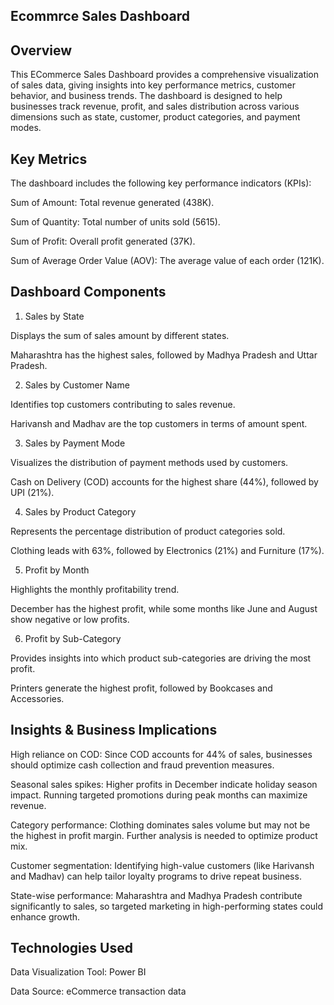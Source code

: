 
## Ecommrce Sales Dashboard

## Overview

This ECommerce Sales Dashboard provides a comprehensive visualization of sales data, giving insights into key performance metrics, customer behavior, and business trends. The dashboard is designed to help businesses track revenue, profit, and sales distribution across various dimensions such as state, customer, product categories, and payment modes.

## Key Metrics

The dashboard includes the following key performance indicators (KPIs):

Sum of Amount: Total revenue generated (438K).

Sum of Quantity: Total number of units sold (5615).

Sum of Profit: Overall profit generated (37K).

Sum of Average Order Value (AOV): The average value of each order (121K).

## Dashboard Components

  1. Sales by State

Displays the sum of sales amount by different states.

Maharashtra has the highest sales, followed by Madhya Pradesh and Uttar Pradesh.

2. Sales by Customer Name

Identifies top customers contributing to sales revenue.

Harivansh and Madhav are the top customers in terms of amount spent.

3. Sales by Payment Mode

Visualizes the distribution of payment methods used by customers.

Cash on Delivery (COD) accounts for the highest share (44%), followed by UPI (21%).

4. Sales by Product Category

Represents the percentage distribution of product categories sold.

Clothing leads with 63%, followed by Electronics (21%) and Furniture (17%).

5. Profit by Month

Highlights the monthly profitability trend.

December has the highest profit, while some months like June and August show negative or low profits.

6. Profit by Sub-Category

Provides insights into which product sub-categories are driving the most profit.

Printers generate the highest profit, followed by Bookcases and Accessories.

## Insights & Business Implications

High reliance on COD: Since COD accounts for 44% of sales, businesses should optimize cash collection and fraud prevention measures.

Seasonal sales spikes: Higher profits in December indicate holiday season impact. Running targeted promotions during peak months can maximize revenue.

Category performance: Clothing dominates sales volume but may not be the highest in profit margin. Further analysis is needed to optimize product mix.

Customer segmentation: Identifying high-value customers (like Harivansh and Madhav) can help tailor loyalty programs to drive repeat business.

State-wise performance: Maharashtra and Madhya Pradesh contribute significantly to sales, so targeted marketing in high-performing states could enhance growth.

## Technologies Used

Data Visualization Tool: Power BI 

Data Source: eCommerce transaction data












